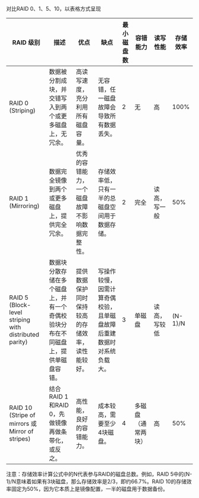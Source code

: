对比RAID 0、1、5、10，以表格方式呈现

| RAID 级别                                             | 描述                                                         | 优点                                             | 缺点                                                         | 最小磁盘数 | 容错能力           | 读写性能     | 存储效率 |
| ----------------------------------------------------- | ------------------------------------------------------------ | ------------------------------------------------ | ------------------------------------------------------------ | ---------- | ------------------ | ------------ | -------- |
| RAID 0 (Striping)                                     | 数据被分割成块，并交错写入到两个或更多磁盘上，无冗余。       | 高读写速度，充分利用所有磁盘容量。               | 无容错，任一磁盘故障会导致所有数据丢失。                     | 2          | 无                 | 高           | 100%     |
| RAID 1 (Mirroring)                                    | 数据完全镜像到两个或更多磁盘上，提供完全冗余。               | 优秀的容错能力，一个磁盘故障不影响数据完整性。   | 存储效率低，只有一半的总磁盘空间用于数据存储。               | 2          | 完全               | 读高，写一般 | 50%      |
| RAID 5 (Block-level striping with distributed parity) | 数据块分散存储在多个磁盘上，并有一个奇偶校验块分布在不同磁盘上，提供单磁盘容错。 | 提供数据保护同时保持较高的存储效率，读性能较好。 | 写操作较慢，因需计算奇偶校验，且单磁盘故障后重建数据时对系统负载大。 | 3          | 单磁盘             | 读高，写较低 | (N-1)/N  |
| RAID 10 (Stripe of mirrors 或 Mirror of stripes)      | 结合RAID 1和RAID 0，先做镜像再做条带化，或反之。             | 高性能，良好的容错能力。                         | 成本较高，需要至少4块磁盘。                                  | 4          | 多磁盘（通常两块） | 高           | 50%      |

注意：存储效率计算公式中的N代表参与RAID的磁盘总数。例如，RAID 5中的(N-1)/N意味着如果有3块磁盘，那么存储效率是2/3，即约66.7%。RAID 10的存储效率固定为50%，因为它本质上是镜像配置，一半的磁盘用于数据备份。